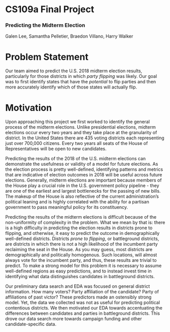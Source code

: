 # CS109a Final Project
### Predicting the Midterm Election
Galen Lee, Samantha Pelletier, Braedon Villano, Harry Walker

# Problem Statement
Our team aimed to predict the U.S. 2018 midterm election results, particularly for those districts in which *party flipping* was likely. Our goal was to first identify states that have the *potential* to flip parties and then more accurately identify which of those states will actually flip.

# Motivation
Upon approaching this project we first worked to identify the general process of the midterm elections. Unlike presidential elections, midterm elections occur every two years and they take place at the granularity of district. In the United States there are 435 voting districts each representing just over 700,000 citizens. Every two years all seats of the House of Representatives will be open to new candidates.

Predicting the results of the 2018 of the U.S. midterm elections can demonstrate the usefulness or validity of a model for future elections. As the election process is pretty well-defined, identifying patterns and metrics that are indicative of election outcomes in 2018 will be useful across future elections. Generally, midterm elections are important because members of the House play a crucial role in the U.S. government policy pipeline - they are one of the earliest and largest bottlenecks for the passing of new bills. The makeup of the House is also reflective of the current administration’s political leaning and is highly correlated with the ability for a partisan government to pass meaningful policy for its constituency.

Predicting the results of the midterm elections is difficult because of the non-uniformity of complexity in the problem. What we mean by that is: there is a high difficulty in predicting the election results in districts prone to flipping, and otherwise, it easy to predict the outcome in demographically well-defined districts. Districts *prone to flipping*, or battleground districts, are districts in which there is not a high likelihood of the incumbent party reclaiming the seat in the House. As you may guess, most districts are demographically and politically homogenous. Such locations, will almost always vote for the incumbent party, and thus, these results are trivial to predict. To make a strong model for this problem it is necessary to assume well-defined regions as easy predictions, and to instead invest time in identifying what data distinguishes candidates in battleground districts.

Our preliminary data search and EDA was focused on general district information. How many voters? Party affiliation of the candidate? Party of affiliations of past victor? These predictors made an ostensibly strong model. Yet, the data we collected was not as useful for predicting political contentious districts. We then motivated our EDA towards accentuating the differences between candidates and parties in battleground districts. This drove our data search more towards campaign funding and other candidate-specific data.
